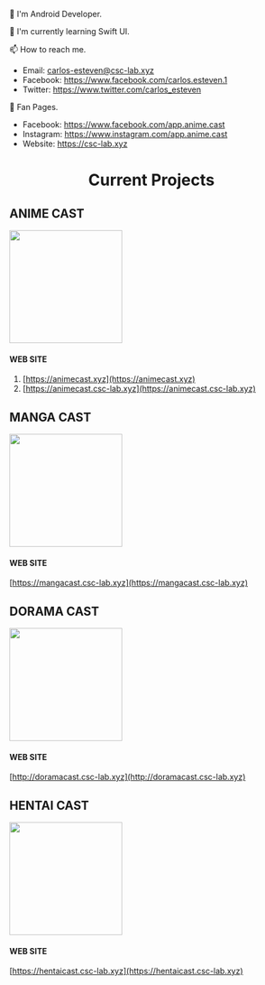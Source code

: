 👀 I'm Android Developer.

🌱 I'm currently learning Swift UI.

📫 How to reach me.
  - Email: carlos-esteven@csc-lab.xyz
  - Facebook: https://www.facebook.com/carlos.esteven.1
  - Twitter: https://www.twitter.com/carlos_esteven
 
📎 Fan Pages.
  - Facebook: https://www.facebook.com/app.anime.cast
  - Instagram: https://www.instagram.com/app.anime.cast
  - Website: https://csc-lab.xyz

<h1 align="center">Current Projects</h1>

## ANIME CAST 

<img src="https://animecast.csc-lab.xyz/img/logo_v3.png"  width="200" height="200">

#### WEB SITE
1. [https://animecast.xyz](https://animecast.xyz)
2. [https://animecast.csc-lab.xyz](https://animecast.csc-lab.xyz)

## MANGA CAST

<img src="https://mangacast.csc-lab.xyz/img/logo_v1.png"  width="200" height="200">

#### WEB SITE
[https://mangacast.csc-lab.xyz](https://mangacast.csc-lab.xyz)

## DORAMA CAST

<img src="http://doramacast.csc-lab.xyz/img/logo_v1.png"  width="200" height="200">

#### WEB SITE
[http://doramacast.csc-lab.xyz](http://doramacast.csc-lab.xyz)

## HENTAI CAST

<img src="https://hentaicast.csc-lab.xyz/img/hentai_cast_v2.png"  width="200" height="200">

#### WEB SITE
[https://hentaicast.csc-lab.xyz](https://hentaicast.csc-lab.xyz)
